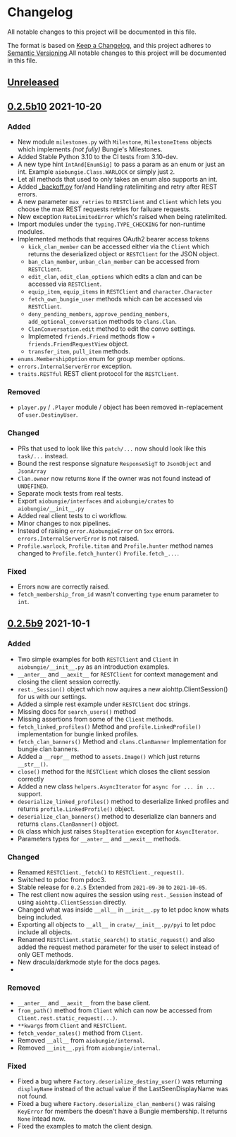 # Changelog
All notable changes to this project will be documented in this file.

The format is based on [Keep a Changelog](https://keepachangelog.com/en/1.0.0/),
and this project adheres to [Semantic Versioning](https://semver.org/spec/v2.0.0.html).All notable changes to this project will be documented in this file.

## [Unreleased](https://github.com/nxtlo/aiobungie/compare/0.2.5b10...HEAD)


## [0.2.5b10](https://github.com/nxtlo/aiobungie/compare/0.2.5b9...HEAD) 2021-10-20

### Added
- New module `milestones.py` with `Milestone`, `MilestoneItems` objects which implements _(not fully)_ Bungie's Milestones.
- Added Stable Python 3.10 to the CI tests from 3.10-dev.
- A new type hint `IntAnd[EnumSig]` to pass a param as an enum or just an int. Example `aiobungie.Class.WARLOCK` or simply just `2`.
- Let all methods that used to only takes an enum also supports an int.
- Added [_backoff.py](https://github.com/hikari-py/hikari/blob/b6c85c932a1dc2117d2caa669bb7e52f6995273d/hikari/impl/rate_limits.py#L411) for/and Handling ratelimiting and retry after REST errors.
- A new parameter `max_retries` to `RESTClient` and `Client` which lets you choose the max REST requests retries for failuare requests.
- New exception `RateLimitedError` which's raised when being ratelimited.
- Import modules under the `typing.TYPE_CHECKING` for non-runtime modules.
- Implemented methods that requires OAuth2 bearer access tokens
    - `kick_clan_member` can be accessed either via the `Client` which returns the deserialized object or `RESTClient` for the JSON object.
    - `ban_clan_member`, `unban_clan_member` can be accessed from `RESTClient`.
    - `edit_clan`, `edit_clan_options` which edits a clan and can be accessed via `RESTClient`.
    - `equip_item`, `equip_items` in `RESTClient` and `character.Character`
    - `fetch_own_bungie_user` methods which can be accessed via `RESTClient`.
    - `deny_pending_members`, `approve_pending_members`, `add_optional_conversation` methods to `clans.Clan`.
    - `ClanConversation.edit` method to edit the convo settings.
    - Implemeted `friends.Friend` methods flow + `friends.FriendRequestView` object.
    - `transfer_item`, `pull_item` methods.
- `enums.MembershipOption` enum for group member options.
- `errors.InternalServerError` exception.
- `traits.RESTful` REST client protocol for the `RESTClient`.

### Removed
- `player.py` / `.Player` module / object has been removed in-replacement of `user.DestinyUser`.

### Changed
- PRs that used to look like this `patch/...` now should look like this `task/...` instead.
- Bound the rest response signature `ResponseSigT` to `JsonObject` and `JsonArray`
- `Clan.owner` now returns `None` if the owner was not found instead of `UNDEFINED`.
- Separate mock tests from real tests.
- Export `aiobungie/interfaces` and `aiobungie/crates` to `aiobungie/__init__.py`
- Added real client tests to ci workflow.
- Minor changes to nox pipelines.
- Instead of raising `error.AiobungieError` on `5xx` errors. `errors.InternalServerError` is not raised.
- `Profile.warlock`, `Profile.titan` and `Profile.hunter` method names changed to `Profile.fetch_hunter()`
`Profile.fetch_...`.

### Fixed
- Errors now are correctly raised.
- `fetch_membership_from_id` wasn't converting `type` enum parameter to `int`.

## [0.2.5b9](https://github.com/nxtlo/aiobungie/compare/0.2.5b8...HEAD) 2021-10-1

### Added
- Two simple examples for both `RESTClient` and `Client` in `aiobungie/__init__.py` as an introduction examples.
- `__anter__` and `__aexit__` for `RESTClient` for context management and closing the client session correctly.
- `rest._Session()` object which now aquires a new aiohttp.ClientSession() for us with our settings.
- Added a simple rest example under `RESTClient` doc strings.
- Missing docs for `search_users()` method
- Missing assertions from some of the `Client` methods.
- `fetch_linked_profiles()` Method and `profile.LinkedProfile()` implementation for bungie linked profiles.
- `fetch_clan_banners()` Method and `clans.ClanBanner` Implementation for bungie clan banners.
- Added a `__repr__` method to `assets.Image()` which just returns `__str__()`.
- `close()` method for the `RESTClient` which closes the client session correctly
- Added a new class `helpers.AsyncIterator` for `async for ... in ...` support.
- `deserialize_linked_profiles()` method to deserialize linked profiles and returns `profile.LinkedProfile()` object.
- `deserialize_clan_banners()` method to deserialize clan banners and returns `clans.ClanBanner()` object.
- `Ok` class which just raises `StopIteration` exception for `AsyncIterator`.
- Parameters types for `__anter__` and `__aexit__` methods.

### Changed
- Renamed `RESTClient._fetch()` to `RESTClient._request()`.
- Switched to pdoc from pdoc3.
- Stable release for `0.2.5` Extended from `2021-09-30` to `2021-10-05`.
- The rest client now aquires the session using `rest._Session` instead of using `aiohttp.ClientSession` directly.
- Changed what was inside `__all__` in `__init__.py` to let pdoc know whats being included.
- Exporting all objects to `__all__` in `crate/__init__.py/pyi` to let pdoc include all objects.
- Renamed `RESTClient.static_search()` to `static_request()` and also added the request method parameter for the user to select instead of only GET methods.
- New dracula/darkmode style for the docs pages.
- 

### Removed
- `__anter__` and `__aexit__` from the base client.
- `from_path()` method from `Client` which can now be accessed from `Client.rest.static_request(...)`.
- `**kwargs` from `Client` and `RESTClient`.
- `fetch_vendor_sales()` method from `Client`.
- Removed `__all__` from `aiobungie/internal`.
- Removed `__init__.pyi` from `aiobungie/internal`.


### Fixed
- Fixed a bug where `Factory.deserialize_destiny_user()` was returning `displayName` instead of the actual value if the LastSeenDisplayName was not found.
- Fixed a bug where `Factory.deserialize_clan_members()` was raising `KeyError` for members the doesn't have a Bungie membership. It returns `None` intead now.
- Fixed the examples to match the client design.
